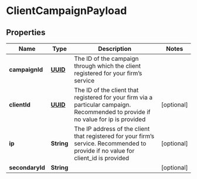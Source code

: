 
# ClientCampaignPayload

## Properties
Name | Type | Description | Notes
------------ | ------------- | ------------- | -------------
**campaignId** | [**UUID**](UUID.md) | The ID of the campaign through which the client registered for your firm’s service | 
**clientId** | [**UUID**](UUID.md) | The ID of the client that registered for your firm via a particular campaign. Recommended to provide if no value for ip is provided |  [optional]
**ip** | **String** | The IP address of the client that registered for your firm’s service. Recommended to provide if no value for client_id is provided |  [optional]
**secondaryId** | **String** |  |  [optional]



